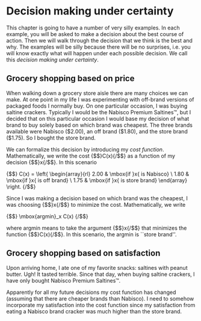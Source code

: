 # Decision making under certainty

This chapter is going to have a number of very silly examples. 
In each example, you will be asked to make a decision about the best course of action. 
Then we will walk through the decision that we think is the best and why. 
The examples will be silly because there will be no surprises, i.e. you will know exactly what will happen under each possible decision. 
We call this *decision making under certainty*.


## Grocery shopping based on price

When walking down a grocery store aisle there are many choices we can make. 
At one point in my life I was experimenting with off-brand versions of packaged foods I normally buy.
On one particular occasion, I was buying saltine crackers.
Typically I would be the Nabisco Premium Saltines&trade;, but I decided that on this particular occasion I would base my decision of what brand to buy solely based on which brand was cheapest. 
The three brands available were Nabisco (\$2.00), an off brand (\$1.80), and the store brand (\$1.75).
So I bought the store brand. 

We can formalize this decision by introducing my *cost function*.
Mathematically, we write the cost {$$}C(x){/$$} as a function of my decision {$$}x{/$$}.
In this scenario

{$$}
C(x) = \left\{ \begin{array}{rl}
2.00 & \mbox{if }x{ is Nabisco} \\
1.80 & \mbox{if }x{ is off brand} \\
1.75 & \mbox{if }x{ is store brand}
\end{array} \right.
{/$$}

Since I was making a decision based on which brand was the cheapest, I was choosing {$$}x{/$$} to minimize the cost.
Mathematically, we write

{$$} 
\mbox{argmin}_x C(x)
{/$$}

where argmin means to take the argument {$$}x{/$$} that minimizes the function {$$}C(x){/$$}. 
In this scenario, the argmin is ``store brand''. 


## Grocery shopping based on satisfaction

Upon arriving home, I ate one of my favorite snacks: saltines with peanut butter. 
Ugh! 
It tasted terrible. 
Since that day, when buying saltine crackers, I have only bought Nabisco Premium Saltines&trade;.

Apparently for all my future decisions my cost function has changed (assuming that there are cheaper brands than Nabisco).
I need to somehow incorporate my satisfaction into the cost function since my satisfaction from eating a Nabisco brand cracker was much higher than the store brand. 




